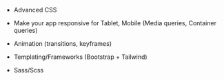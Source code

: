 -   Advanced CSS
    
-   Make your app responsive for Tablet, Mobile (Media queries, Container queries)
    
-   Animation (transitions, keyframes)
    
-   Templating/Frameworks (Bootstrap + Tailwind)
    
-   Sass/Scss